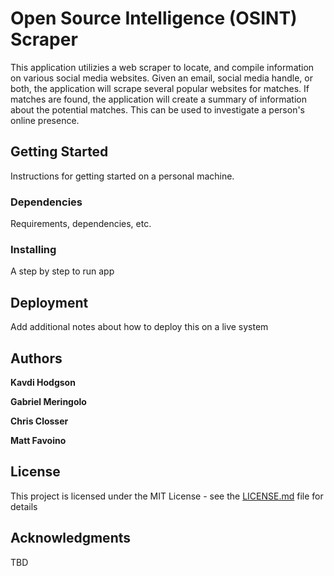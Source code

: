 # Open Source Intelligence (OSINT) Scraper

This application utilizies a web scraper to locate, and compile information on various social media websites. Given an email, social media handle, or both, the application will scrape several popular websites for matches. If matches are found, the application will create a summary of information about the potential matches. This can be used to investigate a person's online presence.

## Getting Started

Instructions for getting started on a personal machine.

### Dependencies

Requirements, dependencies, etc.

### Installing

A step by step to run app

## Deployment

Add additional notes about how to deploy this on a live system

## Authors

**Kavdi Hodgson**

**Gabriel Meringolo**

**Chris Closser**

**Matt Favoino**

## License

This project is licensed under the MIT License - see the [LICENSE.md](LICENSE.md) file for details

## Acknowledgments

TBD

